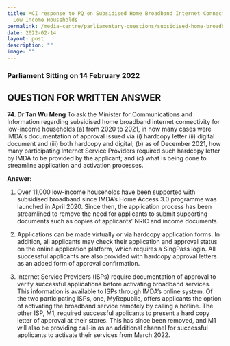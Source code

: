 ```yaml
---
title: MCI response to PQ on Subsidised Home Broadband Internet Connectivity for
  Low Income Households
permalink: /media-centre/parliamentary-questions/subsidised-home-broadband-internet-connectivity-for-low-income/
date: 2022-02-14
layout: post
description: ""
image: ""
---
```

### Parliament Sitting on 14 February 2022

QUESTION FOR WRITTEN ANSWER
------------------------------------

**74. Dr Tan Wu Meng** To ask the Minister for Communications and Information regarding subsidised home broadband internet connectivity for low-income households (a) from 2020 to 2021, in how many cases were IMDA's documentation of approval issued via (i) hardcopy letter (ii) digital document and (iii) both hardcopy and digital; (b) as of December 2021, how many participating Internet Service Providers required such hardcopy letter by IMDA to be provided by the applicant; and (c) what is being done to streamline application and activation processes.

**Answer:**

1. Over 11,000 low-income households have been supported with subsidised broadband since IMDA’s Home Access 3.0 programme was launched in April 2020. Since then, the application process has been streamlined to remove the need for applicants to submit supporting documents such as copies of applicants’ NRIC and income documents.

2. Applications can be made virtually or via hardcopy application forms. In addition, all applicants may check their application and approval status on the online application platform, which requires a SingPass login. All successful applicants are also provided with hardcopy approval letters as an added form of approval confirmation.

3. Internet Service Providers (ISPs) require documentation of approval to verify successful applications before activating broadband services. This information is available to ISPs through IMDA’s online system. Of the two participating ISPs, one, MyRepublic, offers applicants the option of activating the broadband service remotely by calling a hotline. The other ISP, M1, required successful applicants to present a hard copy letter of approval at their stores. This has since been removed, and M1 will also be providing call-in as an additional channel for successful applicants to activate their services from March 2022.